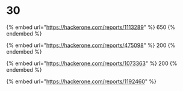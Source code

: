 # 30

{% embed url="https://hackerone.com/reports/1113289" %}
650
{% endembed %}

{% embed url="https://hackerone.com/reports/475098" %}
200
{% endembed %}

{% embed url="https://hackerone.com/reports/1073363" %}
200
{% endembed %}

{% embed url="https://hackerone.com/reports/1192460" %}

